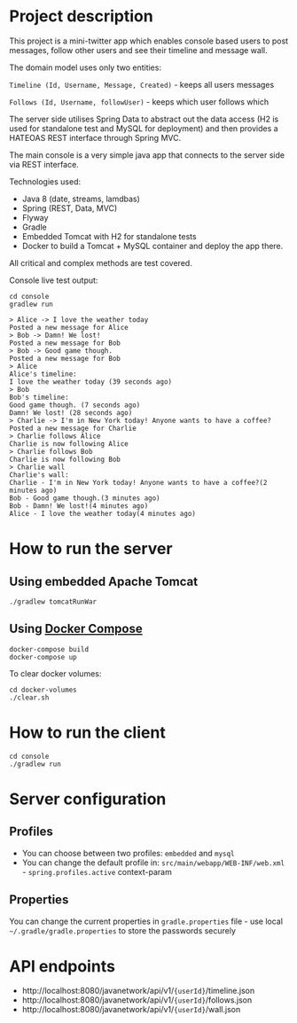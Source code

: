 # Project description

This project is a mini-twitter app which enables console based users to post messages, follow other users and see their timeline and message wall.

The domain model uses only two entities:

`Timeline (Id, Username, Message, Created)` - keeps all users messages

`Follows (Id, Username, followUser)` - keeps which user follows which

The server side utilises Spring Data to abstract out the data access (H2 is used for standalone test and MySQL for deployment) and then provides a HATEOAS REST interface through Spring MVC.

The main console is a very simple java app that connects to the server side via REST interface.

Technologies used:
* Java 8 (date, streams, lamdbas)
* Spring (REST, Data, MVC)
* Flyway
* Gradle
* Embedded Tomcat with H2 for standalone tests
* Docker to build a Tomcat + MySQL container and deploy the app there.

All critical and complex methods are test covered.


Console live test output:
```
cd console
gradlew run

> Alice -> I love the weather today
Posted a new message for Alice
> Bob -> Damn! We lost!
Posted a new message for Bob
> Bob -> Good game though.
Posted a new message for Bob
> Alice
Alice's timeline:
I love the weather today (39 seconds ago)
> Bob
Bob's timeline:
Good game though. (7 seconds ago)
Damn! We lost! (28 seconds ago)
> Charlie -> I'm in New York today! Anyone wants to have a coffee?
Posted a new message for Charlie
> Charlie follows Alice
Charlie is now following Alice
> Charlie follows Bob
Charlie is now following Bob
> Charlie wall
Charlie's wall:
Charlie - I'm in New York today! Anyone wants to have a coffee?(2 minutes ago)
Bob - Good game though.(3 minutes ago)
Bob - Damn! We lost!(4 minutes ago)
Alice - I love the weather today(4 minutes ago)
```

# How to run the server

## Using embedded Apache Tomcat

```
./gradlew tomcatRunWar
```

## Using [Docker Compose](https://docs.docker.com/compose/install/)

```
docker-compose build
docker-compose up
```

To clear docker volumes:
```
cd docker-volumes
./clear.sh
```

# How to run the client

```
cd console
./gradlew run
```

# Server configuration

## Profiles
* You can choose between two profiles: `embedded` and `mysql`
* You can change the default profile in: `src/main/webapp/WEB-INF/web.xml` - `spring.profiles.active` context-param

## Properties
You can change the current properties in `gradle.properties` file - use local `~/.gradle/gradle.properties` to store the passwords securely

# API endpoints

* http://localhost:8080/javanetwork/api/v1/`{userId}`/timeline.json
* http://localhost:8080/javanetwork/api/v1/`{userId}`/follows.json
* http://localhost:8080/javanetwork/api/v1/`{userId}`/wall.json

